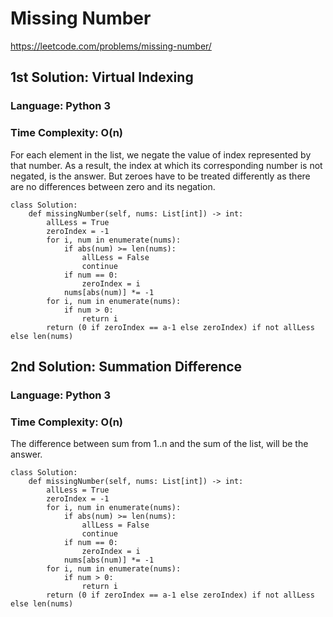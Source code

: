 # Missing Number
https://leetcode.com/problems/missing-number/

## 1st Solution: Virtual Indexing
### Language: Python 3
### Time Complexity: O(n)

For each element in the list, we negate the value of index represented by that number. As a result, the index at which its corresponding number is not negated, is the answer.
But zeroes have to be treated differently as there are no differences between zero and its negation.

```python3
class Solution:
    def missingNumber(self, nums: List[int]) -> int:
        allLess = True
        zeroIndex = -1
        for i, num in enumerate(nums):
            if abs(num) >= len(nums):
                allLess = False
                continue
            if num == 0:
                zeroIndex = i
            nums[abs(num)] *= -1
        for i, num in enumerate(nums):
            if num > 0:
                return i
        return (0 if zeroIndex == a-1 else zeroIndex) if not allLess else len(nums)
```

## 2nd Solution: Summation Difference
### Language: Python 3
### Time Complexity: O(n)

The difference between sum from 1..n and the sum of the list, will be the answer.

```python3
class Solution:
    def missingNumber(self, nums: List[int]) -> int:
        allLess = True
        zeroIndex = -1
        for i, num in enumerate(nums):
            if abs(num) >= len(nums):
                allLess = False
                continue
            if num == 0:
                zeroIndex = i
            nums[abs(num)] *= -1
        for i, num in enumerate(nums):
            if num > 0:
                return i
        return (0 if zeroIndex == a-1 else zeroIndex) if not allLess else len(nums)
```

